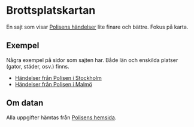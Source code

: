 # Brottsplatskartan

En sajt som visar [Polisens händelser](https://brottsplatskartan.se) lite finare och bättre. Fokus på karta.

## Exempel

Några exempel på sidor som sajten har. Både län och enskilda platser (gator, städer, osv.) finns.

- [Händelser från Polisen i Stockholm](https://brottsplatskartan.se/lan/Stockholms%20l%C3%A4n)
- [Händelser från Polisen i Malmö](https://brottsplatskartan.se/plats/Malmö)

## Om datan

Alla uppgifter hämtas från [Polisens hemsida](https://polisen.se/Aktuellt/RSS/Lokala-RSS-floden/).

